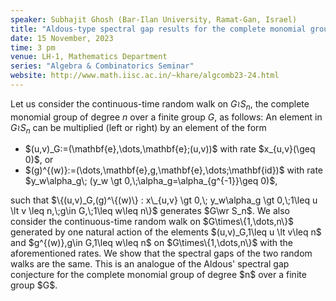 ```yaml
---
speaker: Subhajit Ghosh (Bar-Ilan University, Ramat-Gan, Israel)
title: "Aldous-type spectral gap results for the complete monomial group"
date: 15 November, 2023
time: 3 pm
venue: LH-1, Mathematics Department
series: "Algebra & Combinatorics Seminar"
website: http://www.math.iisc.ac.in/~khare/algcomb23-24.html
---
```


Let us consider the continuous-time random walk on $G\wr S_n$, the
complete monomial group of degree $n$ over a finite group $G$, as
follows: An element in $G\wr S_n$ can be multiplied (left or right) by an
element of the form
<ul>
<li> $(u,v)_G:=(\mathbf{e},\dots,\mathbf{e};(u,v))$ with rate
$x_{u,v}(\geq 0)$, or</li>
<li>
$(g)^{(w)}:=(\dots,\mathbf{e},g,\mathbf{e},\dots;\mathbf{id})$ with rate
$y_w\alpha_g\; (y_w \gt 0,\;\alpha_g=\alpha_{g^{-1}}\geq 0)$,</li>
</ul>
such that $\{(u,v)_G,(g)^\{(w)\} : x\_{u,v} \gt 0,\;  y_w\alpha_g \gt 0,\;1\leq u \lt v
\leq n,\;g\in G,\;1\leq w\leq n\}$ generates $G\wr S_n$. We also consider
the continuous-time random walk on $G\times\{1,\dots,n\}$ generated by
one natural action of the elements $(u,v)_G,1\leq u \lt v\leq n$ and
$g^{(w)},g\in G,1\leq w\leq n$ on $G\times\{1,\dots,n\}$ with the
aforementioned rates. We show that the spectral gaps of the two random
walks are the same. This is an analogue of the Aldous' spectral gap
conjecture for the complete monomial group of degree $n$ over a finite
group $G$.

